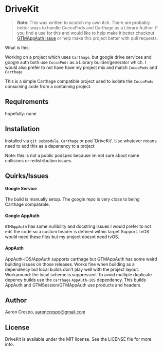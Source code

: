 # DriveKit

> **Note**: This was written to scratch my own itch. There are probably better ways to handle CocoaPods and Carthage as a Library Author. If you find a use for this and would like to help make it better checkout [GTMAppAuth issue](https://github.com/google/GTMAppAuth/issues/24) or help make this project better with pull requests.


What is this:

Working on a project which uses `Carthage`, but google drive services and google auth both use `CocoaPods` as a Library builder/generator which. I would also prefer to not have have my project mix and match `CocoaPods` and `Carthage`

This is a simple Carthage compatible project used to isolate the `CocoaPods` consuming code from a containing project.


## Requirements

hopefully: none

## Installation

Installed via `git submodule`, `Carthage` or ~~pod 'DriveKit'~~. Use whatever means need to add this as a depenency to a project

Note: this is not a public podspec because im not sure about name collisions or redistribution issues.

## Quirks/Issues

#### Google Service

The build is manually setup. The google repo is very close to being Carthage compatable.

#### Google AppAuth

`GTMAppAuth` has some nullibility and docstring issues I would prefer to not edit the code so a custom header is defined within target Support. tvOS would need these files but my project doesnt need tvOS.

#### AppAuth

AppAuth-iOS/AppAuth supports carthage but GTMAppAuth has some weird building issues on those releases. Works fine when building as a dependency but local builds don't play well with the project layout. Workaround: the local scheme is suppressed. To avoid multiple duplicate depency builds use the `carthage` `AppAuth-iOS` dependency. This builds AppAuth and GTMSession/GTMAppAuth use products and headers.

## Author

Aaron Crespo, aaroncrespo@gmail.com

## License

DriveKit is available under the MIT license. See the LICENSE file for more info.
